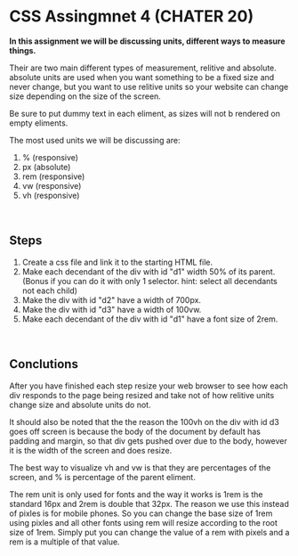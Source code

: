 # CSS Assingmnet 4 (CHATER 20)

**In this assignment we will be discussing units, different ways to measure things.**

Their are two main different types of measurement, relitive and absolute. absolute units are used when you want something to be a fixed size and never change, but you want to use relitive units so your website can change size depending on the size of the screen.

Be sure to put dummy text in each eliment, as sizes will not b rendered on empty eliments.

The most used units we will be discussing are:
1. %    (responsive)
2. px   (absolute)
3. rem  (responsive)
4. vw   (responsive)
5. vh   (responsive)

<br>

## Steps

1. Create a css file and link it to the starting HTML file.
2. Make each decendant of the div with id "d1" width 50% of its parent. (Bonus if you can do it with only 1 selector. hint: select all decendants not each child)
3. Make the div with id "d2" have a width of 700px.
4. Make the div with id "d3" have a width of 100vw.
5. Make each decendant of the div with id "d1" have a font size of 2rem.

<br>

## Conclutions

After you have finished each step resize your web browser to see how each div responds to the page being resized and take not of how relitive units change size and absolute units do not.

It should also be noted that the the reason the 100vh on the div with id d3 goes off screen is because the body of the document by default has padding and  margin, so that div gets pushed over due to the body, however it is the width of the screen and does resize.

The best way to visualize vh and vw is that they are percentages of the screen, and % is percentage of the parent eliment.

The rem unit is only used for fonts and the way it works is 1rem is the standard 16px and 2rem is double that 32px. The reason we use this instead of pixles is for mobile phones. So you can change the base size of 1rem using pixles and all other fonts using rem will resize according to the root size of 1rem. Simply put you can change the value of a rem with pixels and a rem is a multiple of that value.

